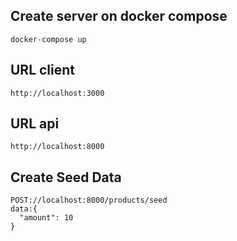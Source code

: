 ## Create server on docker compose

`docker-compose up`

## URL client

`http://localhost:3000`


## URL api

`http://localhost:8000`

## Create Seed Data

```
POST://localhost:8000/products/seed
data:{
  "amount": 10
}
```
